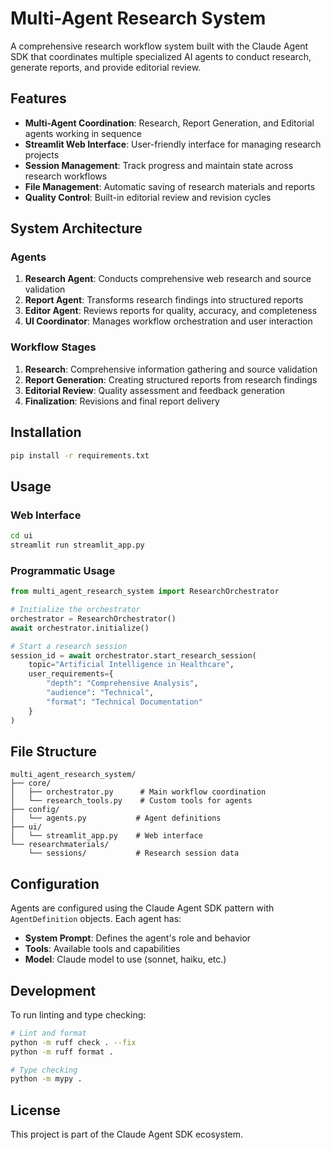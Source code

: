 # Multi-Agent Research System

A comprehensive research workflow system built with the Claude Agent SDK that coordinates multiple specialized AI agents to conduct research, generate reports, and provide editorial review.

## Features

- **Multi-Agent Coordination**: Research, Report Generation, and Editorial agents working in sequence
- **Streamlit Web Interface**: User-friendly interface for managing research projects
- **Session Management**: Track progress and maintain state across research workflows
- **File Management**: Automatic saving of research materials and reports
- **Quality Control**: Built-in editorial review and revision cycles

## System Architecture

### Agents
1. **Research Agent**: Conducts comprehensive web research and source validation
2. **Report Agent**: Transforms research findings into structured reports
3. **Editor Agent**: Reviews reports for quality, accuracy, and completeness
4. **UI Coordinator**: Manages workflow orchestration and user interaction

### Workflow Stages
1. **Research**: Comprehensive information gathering and source validation
2. **Report Generation**: Creating structured reports from research findings
3. **Editorial Review**: Quality assessment and feedback generation
4. **Finalization**: Revisions and final report delivery

## Installation

```bash
pip install -r requirements.txt
```

## Usage

### Web Interface
```bash
cd ui
streamlit run streamlit_app.py
```

### Programmatic Usage
```python
from multi_agent_research_system import ResearchOrchestrator

# Initialize the orchestrator
orchestrator = ResearchOrchestrator()
await orchestrator.initialize()

# Start a research session
session_id = await orchestrator.start_research_session(
    topic="Artificial Intelligence in Healthcare",
    user_requirements={
        "depth": "Comprehensive Analysis",
        "audience": "Technical",
        "format": "Technical Documentation"
    }
)
```

## File Structure

```
multi_agent_research_system/
├── core/
│   ├── orchestrator.py      # Main workflow coordination
│   └── research_tools.py    # Custom tools for agents
├── config/
│   └── agents.py           # Agent definitions
├── ui/
│   └── streamlit_app.py    # Web interface
└── researchmaterials/
    └── sessions/           # Research session data
```

## Configuration

Agents are configured using the Claude Agent SDK pattern with `AgentDefinition` objects. Each agent has:

- **System Prompt**: Defines the agent's role and behavior
- **Tools**: Available tools and capabilities
- **Model**: Claude model to use (sonnet, haiku, etc.)

## Development

To run linting and type checking:

```bash
# Lint and format
python -m ruff check . --fix
python -m ruff format .

# Type checking
python -m mypy .
```

## License

This project is part of the Claude Agent SDK ecosystem.